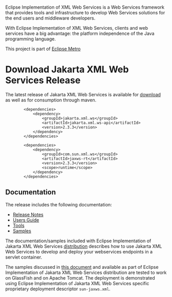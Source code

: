 <br/>


Eclipse Implementation of XML Web Services is a Web Services framework that provides tools
and infrastructure to develop Web Services solutions for the end users and middleware developers.

With Eclipse Implementation of XML Web Services, clients and web services have
a big advantage: the platform independence of the Java programming language.

This project is part of [Eclipse Metro](https://projects.eclipse.org/projects/ee4j.metro)

# <a name="Download_Jakarta_XMLS_Release"></a>Download Jakarta XML Web Services Release

The latest release of Jakarta XML Web Services is available for
[download](https://repo1.maven.org/maven2/com/sun/xml/ws/jaxws-ri/2.3.3/jaxws-ri-2.3.3.zip)
as well as for consumption through maven.
```
        <dependencies>
            <dependency>
                <groupId>jakarta.xml.ws</groupId>
                <artifactId>jakarta.xml.ws-api</artifactId>
                <version>2.3.3</version>
            </dependency>
        </dependencies>

        <dependencies>
            <dependency>
                <groupId>com.sun.xml.ws</groupId>
                <artifactId>jaxws-rt</artifactId>
                <version>2.3.3</version>
                <scope>runtime</scope>
            </dependency>
        </dependencies>
```

## Documentation
The release includes the following documentation:
- [Release Notes](2.3.3/docs/ch02.html)
- [Users Guide](2.3.3/docs/ch03.html)
- [Tools](2.3.3/docs/ch04.html)
- [Samples](2.3.3/docs/ch07.html)

The documentation/samples included with Eclipse Implementation of Jakarta XML Web Services
[distribution](https://repo1.maven.org/maven2/com/sun/xml/ws/jaxws-ri/2.3.3/jaxws-ri-2.3.3.zip)
describes how to use Jakarta XML Web Services to develop
and deploy your webservices endpoints in a servlet container.

The samples discussed in [this document](2.3.3/docs/ch07.html) and available as part
of Eclipse Implementation of Jakarta XML Web Services distribution are tested to work
on GlassFish and on Apache Tomcat. The deployment is demonstrated using
Eclipse Implementation of Jakarta XML Web Services specific proprietary deployment
descriptor `sun-jaxws.xml`. 

